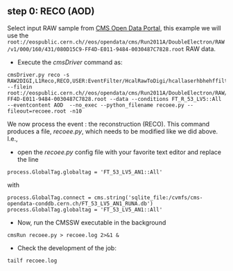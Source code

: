 
## step 0: RECO (AOD)

Select input RAW sample from [CMS Open Data Portal](http://opendata.cern.ch), this example we will use the `root://eospublic.cern.ch//eos/opendata/cms/Run2011A/DoubleElectron/RAW/v1/000/160/431/080D15C9-FF4D-E011-9484-0030487C7828.root` RAW data.


- Execute the *cmsDriver* command as:

```
cmsDriver.py reco -s RAW2DIGI,L1Reco,RECO,USER:EventFilter/HcalRawToDigi/hcallaserhbhehffilter2012_cff.hcallLaser2012Filter --filein root://eospublic.cern.ch//eos/opendata/cms/Run2011A/DoubleElectron/RAW/v1/000/160/431/080D15C9-FF4D-E011-9484-0030487C7828.root --data --conditions FT_R_53_LV5::All --eventcontent AOD  --no_exec --python_filename recoee.py --fileout=recoee.root -n10
```
We now process the event : the reconstruction (RECO).  This command produces a file, *recoee.py*, which needs to be modified
like we did above.  I.e.,

- open the *recoee.py* config file with your favorite text editor and replace the line

```
process.GlobalTag.globaltag = 'FT_53_LV5_AN1::All'
```

with

```
process.GlobalTag.connect = cms.string('sqlite_file:/cvmfs/cms-opendata-conddb.cern.ch/FT_53_LV5_AN1_RUNA.db')
process.GlobalTag.globaltag = 'FT_53_LV5_AN1::All'
```

- Now, run the CMSSW executable in the background

```
cmsRun recoee.py > recoee.log 2>&1 &
``` 

- Check the development of the job:

```
tailf recoee.log
```

